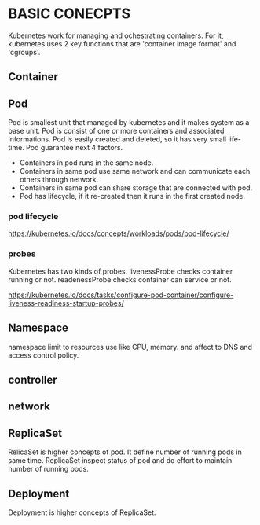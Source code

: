 # BASIC CONECPTS

Kubernetes work for managing and ochestrating containers. For it, kubernetes uses 2 key functions that are 'container image format' and 'cgroups'.

## Container

## Pod

Pod is smallest unit that managed by kubernetes and it makes system as a base unit. Pod is consist of one or more containers and associated informations. Pod is easily created and deleted, so it has very small life-time. Pod guarantee next 4 factors.

* Containers in pod runs in the same node.
* Containers in same pod use same network and can communicate each others through network.
* Containers in same pod can share storage that are connected with pod.
* Pod has lifecycle, if it re-created then it runs in the first created node.

### pod lifecycle

https://kubernetes.io/docs/concepts/workloads/pods/pod-lifecycle/

### probes

Kubernetes has two kinds of probes. livenessProbe checks container running or not. readenessProbe checks container can service or not.

https://kubernetes.io/docs/tasks/configure-pod-container/configure-liveness-readiness-startup-probes/

## Namespace

namespace limit to resources use like CPU, memory. and affect to DNS and access control policy.

## controller

## network

## ReplicaSet

RelicaSet is higher concepts of pod. It define number of running pods in same time. ReplicaSet inspect status of pod and do effort to maintain number of running pods.

## Deployment

Deployment is higher concepts of ReplicaSet.

